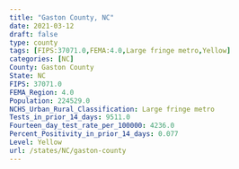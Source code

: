 ```yaml
---
title: "Gaston County, NC"
date: 2021-03-12
draft: false
type: county
tags: [FIPS:37071.0,FEMA:4.0,Large fringe metro,Yellow]
categories: [NC]
County: Gaston County
State: NC
FIPS: 37071.0
FEMA_Region: 4.0
Population: 224529.0
NCHS_Urban_Rural_Classification: Large fringe metro
Tests_in_prior_14_days: 9511.0
Fourteen_day_test_rate_per_100000: 4236.0
Percent_Positivity_in_prior_14_days: 0.077
Level: Yellow
url: /states/NC/gaston-county
---
```



